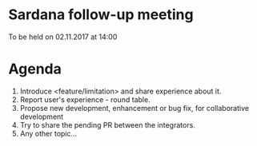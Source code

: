 # Sardana follow-up meeting
To be held on 02.11.2017 at 14:00

# Agenda
1. Introduce <feature/limitation> and share experience about it.
2. Report user's experience - round table.
3. Propose new development, enhancement or bug fix, for collaborative
   development
4. Try to share the pending PR between the integrators.
5. Any other topic...

